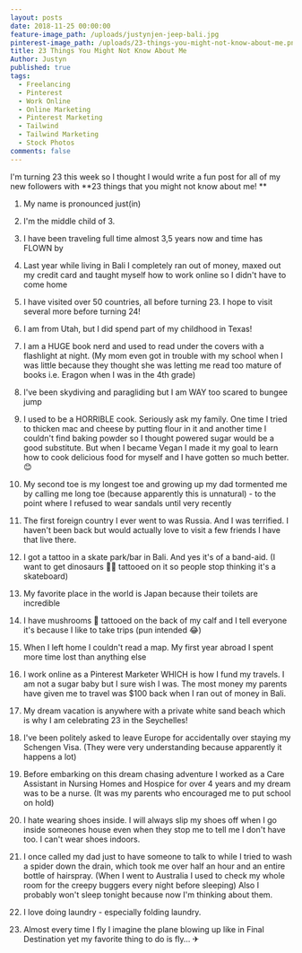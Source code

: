 ```yaml
---
layout: posts
date: 2018-11-25 00:00:00
feature-image_path: /uploads/justynjen-jeep-bali.jpg
pinterest-image_path: /uploads/23-things-you-might-not-know-about-me.png
title: 23 Things You Might Not Know About Me
Author: Justyn
published: true
tags:
  - Freelancing
  - Pinterest
  - Work Online
  - Online Marketing
  - Pinterest Marketing
  - Tailwind
  - Tailwind Marketing
  - Stock Photos
comments: false
---
```


I'm turning 23 this week so I thought I would write a fun post for all of my new followers with **23 things that you might not know about me! **

1. My name is pronounced just(in)

2. I'm the middle child of 3. 

3. I have been traveling full time almost 3,5 years now and time has FLOWN by

4. Last year while living in Bali I completely ran out of money, maxed out my credit card and taught myself how to work online so I didn't have to come home

5. I have visited over 50 countries, all before turning 23. I hope to visit several more before turning 24!

6. I am from Utah, but I did spend part of my childhood in Texas!

7. I am a HUGE book nerd and used to read under the covers with a flashlight at night. (My mom even got in trouble with my school when I was little because they thought she was letting me read too mature of books i.e. Eragon when I was in the 4th grade)

8. I've been skydiving and paragliding but I am WAY too scared to bungee jump

9. I used to be a HORRIBLE cook. Seriously ask my family. One time I tried to thicken mac and cheese by putting flour in it and another time I couldn't find baking powder so I thought powered sugar would be a good substitute. But when I became Vegan I made it my goal to learn how to cook delicious food for myself and I have gotten so much better. 😊

10. My second toe is my longest toe and growing up my dad tormented me by calling me long toe (because apparently this is unnatural) - to the point where I refused to wear sandals until very recently 

11. The first foreign country I ever went to was Russia. And I was terrified. I haven't been back but would actually love to visit a few friends I have that live there.

12. I got a tattoo in a skate park/bar in Bali. And yes it's of a band-aid. (I want to get dinosaurs 🐱‍🐉 tattooed on it so people stop thinking it's a skateboard)

13. My favorite place in the world is Japan because their toilets are incredible

14. I have mushrooms 🍄 tattooed on the back of my calf and I tell everyone it's because I like to take trips (pun intended 😂)

15. When I left home I couldn't read a map. My first year abroad I spent more time lost than anything else

16. I work online as a Pinterest Marketer WHICH is how I fund my travels. I am not a sugar baby but I sure wish I was. The most money my parents have given me to travel was $100 back when I ran out of money in Bali.

17. My dream vacation is anywhere with a private white sand beach which is why I am celebrating 23 in the Seychelles!

18. I've been politely asked to leave Europe for accidentally over staying my Schengen Visa. (They were very understanding because apparently it happens a lot)

19. Before embarking on this dream chasing adventure I worked as a Care Assistant in Nursing Homes and Hospice for over 4 years and my dream was to be a nurse. (It was my parents who encouraged me to put school on hold)

20. I hate wearing shoes inside. I will always slip my shoes off when I go inside someones house even when they stop me to tell me I don't have too. I can't wear shoes indoors.

21. I once called my dad just to have someone to talk to while I tried to wash a spider down the drain, which took me over half an hour and an entire bottle of hairspray. (When I went to Australia I used to check my whole room for the creepy buggers every night before sleeping) Also I probably won't sleep tonight because now I'm thinking about them.

22. I love doing laundry - especially folding laundry.

23. Almost every time I fly I imagine the plane blowing up like in Final Destination yet my favorite thing to do is fly… ✈